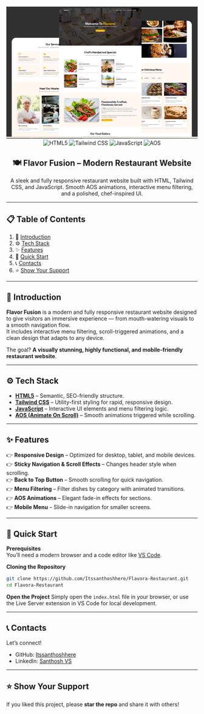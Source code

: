 
<div align="center">
  <br />
    <a href="https://your-website-link.com" target="_blank">
      <img src="src/assets/readme/hero.png" alt="Project Banner">
    </a>
  <br />

  <div>
    <img src="https://img.shields.io/badge/-HTML5-black?style=for-the-badge&logoColor=white&logo=html5&color=E34F26" alt="HTML5" />
    <img src="https://img.shields.io/badge/-TailwindCSS-black?style=for-the-badge&logoColor=white&logo=tailwindcss&color=06B6D4" alt="Tailwind CSS" />
    <img src="https://img.shields.io/badge/-JavaScript-black?style=for-the-badge&logoColor=white&logo=javascript&color=F7DF1E" alt="JavaScript" />
    <img src="https://img.shields.io/badge/-AOS-black?style=for-the-badge&logoColor=white&logo=animate.css&color=FF6F61" alt="AOS" />
  </div>

  <h2 align="center">🍽 Flavor Fusion – Modern Restaurant Website</h2>

  <p align="center">
    A sleek and fully responsive restaurant website built with HTML, Tailwind CSS, and JavaScript.  
    Smooth AOS animations, interactive menu filtering, and a polished, chef-inspired UI.
  </p>
</div>

---

## 📋 Table of Contents

1. 🍴 [Introduction](#introduction)  
2. ⚙️ [Tech Stack](#tech-stack)  
3. ✨ [Features](#features)  
4. 🚀 [Quick Start](#quick-start)  
5. 📞 [Contacts](#contacts)  
6. ⭐ [Show Your Support](#show-your-support)  

---

## 🍴 Introduction

**Flavor Fusion** is a modern and fully responsive restaurant website designed to give visitors an immersive experience — from mouth-watering visuals to a smooth navigation flow.  
It includes interactive menu filtering, scroll-triggered animations, and a clean design that adapts to any device.

The goal? **A visually stunning, highly functional, and mobile-friendly restaurant website**.

---

## ⚙️ Tech Stack

- **[HTML5](https://developer.mozilla.org/en-US/docs/Web/HTML)** – Semantic, SEO-friendly structure.  
- **[Tailwind CSS](https://tailwindcss.com/)** – Utility-first styling for rapid, responsive design.  
- **[JavaScript](https://developer.mozilla.org/en-US/docs/Web/JavaScript)** – Interactive UI elements and menu filtering logic.  
- **[AOS (Animate On Scroll)](https://michalsnik.github.io/aos/)** – Smooth animations triggered while scrolling.

---

## ✨ Features

👉 **Responsive Design** – Optimized for desktop, tablet, and mobile devices.  
👉 **Sticky Navigation & Scroll Effects** – Changes header style when scrolling.  
👉 **Back to Top Button** – Smooth scrolling for quick navigation.  
👉 **Menu Filtering** – Filter dishes by category with animated transitions.  
👉 **AOS Animations** – Elegant fade-in effects for sections.  
👉 **Mobile Menu** – Slide-in navigation for smaller screens.

---

## 🚀 Quick Start

**Prerequisites**  
You’ll need a modern browser and a code editor like [VS Code](https://code.visualstudio.com/).

**Cloning the Repository**  
```bash
git clone https://github.com/Itssanthoshhere/Flavora-Restaurant.git
cd Flavora-Restaurant
````

**Open the Project**
Simply open the `index.html` file in your browser, or use the Live Server extension in VS Code for local development.

---

## 📞 Contacts

Let’s connect!

* GitHub: [Itssanthoshhere](https://github.com/Itssanthoshhere)
* LinkedIn: [Santhosh VS](https://linkedin.com/in/thesanthoshvs)

---

## ⭐ Show Your Support

If you liked this project, please **star the repo** and share it with others!

